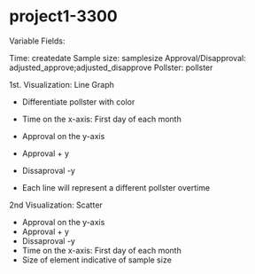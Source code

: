 # project1-3300


Variable Fields: 

Time: createdate
Sample size: samplesize
Approval/Disapproval: adjusted_approve;adjusted_disapprove
Pollster: pollster 


1st. Visualization: Line Graph

- Differentiate pollster with color

- Time on the x-axis: First day of each month
- Approval on the y-axis
 - Approval + y 
 - Dissaproval -y 

- Each line will represent a different pollster overtime 


2nd Visualization: Scatter 

- Approval on the y-axis
 - Approval + y 
 - Dissaproval -y 
- Time on the x-axis: First day of each month
- Size of element indicative of sample size

